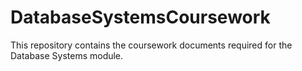 # DatabaseSystemsCoursework

This repository contains the coursework documents required for the Database Systems module.
